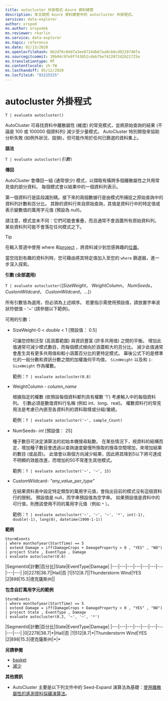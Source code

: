 ```yaml
---
title: autocluster 外掛程式-Azure 資料總管
description: 本文說明 Azure 資料總管中的 autocluster 外掛程式。
services: data-explorer
author: orspod
ms.author: orspodek
ms.reviewer: rkarlin
ms.service: data-explorer
ms.topic: reference
ms.date: 02/13/2020
ms.openlocfilehash: 0b2d76c0dd7a3ee0724db67aa8cb0cd9229748fa
ms.sourcegitcommit: 39b04c97e9ff43052cdeb7be7422072d2b21725e
ms.translationtype: MT
ms.contentlocale: zh-TW
ms.lasthandoff: 05/12/2020
ms.locfileid: "83225525"
---
```

# <a name="autocluster-plugin"></a>autocluster 外掛程式

```kusto
T | evaluate autocluster()
```

AutoCluster 可尋找資料中離散屬性 (維度) 的常見模式，並將原始查詢的結果 (不論是 100 或 100000 個資料列) 減少至少量模式。 AutoCluster 特別開發來協助分析失敗 (如例外狀況、毀損)，但可能作用於任何已篩選的資料集上。 

**語法**

`T | evaluate autocluster(`*引數*`)`

**傳回**

AutoCluster 會傳回一組 (通常很少) 模式，以擷取有橫跨多個離散屬性之共用常見值的部分資料。 每個模式會以結果中的一個資料列表示。 

第一個資料行是區段識別碼。接下來的兩個數據行是由模式所捕捉之原始查詢中的資料列計數和百分比。 其餘的資料行來自原始查詢，其值是資料行中的特定值或表示變數值的萬用字元值 (預設為 null)。 

請注意，模式並未不同︰它們可能會重疊，而且通常不會涵蓋所有原始資料列。 某些資料列可能不會落在任何模式之下。

> [!TIP]
> 在輸入管道中使用 where 和[project](./projectoperator.md) ，將資料減少到您感興趣的[位置](./whereoperator.md)。
>
> 當您找到有趣的資料列時，您可藉由將其特定值加入至您的 `where` 篩選器，進一步深入探索。

**引數 (全部選用)**

`T | evaluate autocluster(`[*SizeWeight*， *WeightColumn*， *NumSeeds*， *CustomWildcard*， *CustomWildcard*，...]`)`

所有引數皆為選用，但必須為上述順序。 若要指示需使用預設值，請放置字串波狀符號值 - '~' (請參閱以下範例)。

可用的引數：

* SizeWeight-0 < *double* < 1 [預設值： 0.5]

    可讓您控制泛型 (高涵蓋範圍) 與資訊豐富 (許多共用值) 之間的平衡。 增加此值通常可減少模式數目，而每個模式傾向於涵蓋較大的百分比。 減少此值通常會產生具有更多共用值和較小涵蓋百分比的更特定模式。 幕後公式下的是標準化的一般分數和資訊分數之間的加權幾何平均值， `SizeWeight` 以及和 `1-SizeWeight` 作為權數。 

    範例：`T | evaluate autocluster(0.8)`

* WeightColumn - *column_name*

    根據指定的權數 (依預設每個資料都列具有權數 '1') 考慮輸入中的每個資料列。 引數必須是數值資料行名稱 (例如 int、long、real)。 權數資料行的常見用法是考慮已內嵌至各資料列的資料取樣或分組/彙總。
    
    範例：`T | evaluate autocluster('~', sample_Count)` 

* NumSeeds- *int* [預設值： 25] 

    種子數目可決定演算法的初始本機搜尋點數。 在某些情況下，視資料的結構而定，增加種子數目會透過以查詢速度變慢所換取的搜尋空間增加，來增加結果的數目 (或品質)。 此值會以兩個方向減少結果，因此將其降到5以下將可達成不明顯的效能改進，而增加的50不常產生其他模式。

    範例：`T | evaluate autocluster('~', '~', 15)`

* CustomWildcard- *"any_value_per_type"*

    在結果資料表中設定特定類型的萬用字元值，會指出目前的模式沒有這個資料行的限制。
    預設值是 null，而字串預設值為空字串。 如果預設值是資料中的可行值，則應該使用不同的萬用字元值（例如 `*` ）。

    範例：`T | evaluate autocluster('~', '~', '~', '*', int(-1), double(-1), long(0), datetime(1900-1-1))`

**範例**

<!-- csl: https://help.kusto.windows.net:443/Samples -->
```kusto
StormEvents 
| where monthofyear(StartTime) == 5
| extend Damage = iff(DamageCrops + DamageProperty > 0 , "YES" , "NO")
| project State , EventType , Damage
| evaluate autocluster(0.6)
```

|SegmentId|計數|百分比|State|EventType|Damage|
|---|---|---|---|---|---|---|---|---|
|0|2278|38.7||Hail|否
|1|512|8.7||Thunderstorm Wind|YES
|2|898|15.3|德克薩斯州||

**包含自訂萬用字元的範例**

<!-- csl: https://help.kusto.windows.net:443/Samples -->
```kusto
StormEvents 
| where monthofyear(StartTime) == 5
| extend Damage = iff(DamageCrops + DamageProperty > 0 , "YES" , "NO")
| project State , EventType , Damage 
| evaluate autocluster(0.2, '~', '~', '*')
```

|SegmentId|計數|百分比|State|EventType|Damage|
|---|---|---|---|---|---|---|---|---|
|0|2278|38.7|\*|Hail|否
|1|512|8.7|\*|Thunderstorm Wind|YES
|2|898|15.3|德克薩斯州|\*|\*

**另請參閱**

* [basket](./basketplugin.md)
* [減少](./reduceoperator.md)

**其他資訊**

* AutoCluster 主要是以下列文件中的 Seed-Expand 演算法為基礎：[使用離散屬性的遙測資料採礦演算法](https://www.scitepress.org/DigitalLibrary/PublicationsDetail.aspx?ID=d5kcrO+cpEU=&t=1)。 

